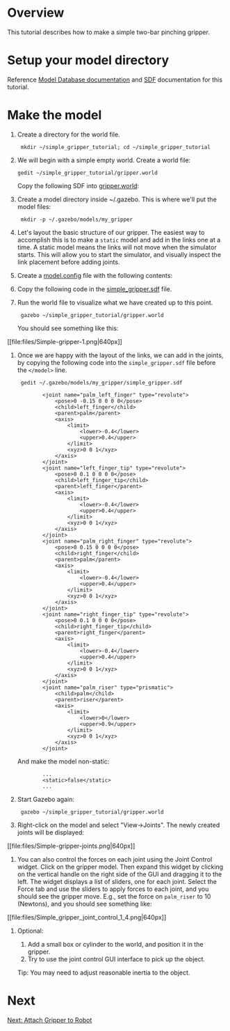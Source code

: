 # Overview

This tutorial describes how to make a simple two-bar pinching gripper.

# Setup your model directory

Reference [Model Database documentation](http://gazebosim.org/tutorials?tut=model_structure&cat=build_robot) and [SDF](http://gazebosim.org/sdf) documentation for this tutorial.

# Make the model

1. Create a directory for the world file.

        mkdir ~/simple_gripper_tutorial; cd ~/simple_gripper_tutorial


1.  We will begin with a simple empty world.  Create a world file:

        gedit ~/simple_gripper_tutorial/gripper.world

    Copy the following SDF into [gripper.world](http://bitbucket.org/osrf/gazebo_tutorials/raw/default/simple_gripper/files/gripper.world):

    <include src='http://bitbucket.org/osrf/gazebo_tutorials/raw/default/simple_gripper/files/gripper.world' />


1. Create a model directory inside ~/.gazebo. This is where we'll put the model files:

        mkdir -p ~/.gazebo/models/my_gripper

1. Let's layout the basic structure of our gripper. The easiest way to accomplish this is to make a `static` model and add in the links one at a time. A static model means the links will not move when the simulator starts. This will allow you to start the simulator, and visually inspect the link placement before adding joints.

1. Create a [model.config](http://bitbucket.org/osrf/gazebo_tutorials/raw/default/simple_gripper/files/model.config) file with the following contents:

    <include src='http://bitbucket.org/osrf/gazebo_tutorials/raw/default/simple_gripper/files/model.config' />

1. Copy the following code in the [simple_gripper.sdf](http://bitbucket.org/osrf/gazebo_tutorials/raw/default/simple_gripper/files/simple_gripper.sdf) file.

    <include src='http://bitbucket.org/osrf/gazebo_tutorials/raw/default/simple_gripper/files/simple_gripper.sdf' />

1. Run the world file to visualize what we have created up to this point.

        gazebo ~/simple_gripper_tutorial/gripper.world

    You should see something like this:

[[file:files/Simple-gripper-1.png|640px]]

1. Once we are happy with the layout of the links, we can add in the joints, by copying the following code into the `simple_gripper.sdf` file before the `</model>` line.

        gedit ~/.gazebo/models/my_gripper/simple_gripper.sdf

    ~~~
            <joint name="palm_left_finger" type="revolute">
                <pose>0 -0.15 0 0 0 0</pose>
                <child>left_finger</child>
                <parent>palm</parent>
                <axis>
                    <limit>
                        <lower>-0.4</lower>
                        <upper>0.4</upper>
                    </limit>
                    <xyz>0 0 1</xyz>
                </axis>
            </joint>
            <joint name="left_finger_tip" type="revolute">
                <pose>0 0.1 0 0 0 0</pose>
                <child>left_finger_tip</child>
                <parent>left_finger</parent>
                <axis>
                    <limit>
                        <lower>-0.4</lower>
                        <upper>0.4</upper>
                    </limit>
                    <xyz>0 0 1</xyz>
                </axis>
            </joint>
            <joint name="palm_right_finger" type="revolute">
                <pose>0 0.15 0 0 0 0</pose>
                <child>right_finger</child>
                <parent>palm</parent>
                <axis>
                    <limit>
                        <lower>-0.4</lower>
                        <upper>0.4</upper>
                    </limit>
                    <xyz>0 0 1</xyz>
                </axis>
            </joint>
            <joint name="right_finger_tip" type="revolute">
                <pose>0 0.1 0 0 0 0</pose>
                <child>right_finger_tip</child>
                <parent>right_finger</parent>
                <axis>
                    <limit>
                        <lower>-0.4</lower>
                        <upper>0.4</upper>
                    </limit>
                    <xyz>0 0 1</xyz>
                </axis>
            </joint>
            <joint name="palm_riser" type="prismatic">
                <child>palm</child>
                <parent>riser</parent>
                <axis>
                    <limit>
                        <lower>0</lower>
                        <upper>0.9</upper>
                    </limit>
                    <xyz>0 0 1</xyz>
                </axis>
            </joint>
    ~~~

    And make the model non-static:

    ~~~
            ...
            <static>false</static>
            ...
    ~~~

1. Start Gazebo again:

        gazebo ~/simple_gripper_tutorial/gripper.world

1. Right-click on the model and select "View->Joints". The newly created joints will be displayed:

[[file:files/Simple-gripper-joints.png|640px]]

1. You can also control the forces on each joint using the Joint Control widget.  Click on the gripper model.  Then expand this widget by clicking on the vertical handle on the right side of the GUI and dragging it to the left. The widget displays a list of sliders, one for each joint. Select the Force tab and use the sliders to apply forces to each joint, and you should see the gripper move.  E.g., set the force on `palm_riser` to 10 (Newtons), and you should see something like:

[[file:files/Simple_gripper_joint_control_1_4.png|640px]]

1. Optional:

    1.  Add a small box or cylinder to the world, and position it in the gripper.
    1.  Try to use the joint control GUI interface to pick up the object.

    Tip: You may need to adjust reasonable inertia to the object.

# Next

[Next: Attach Gripper to Robot](http://gazebosim.org/tutorials/?tut=attach_gripper)

